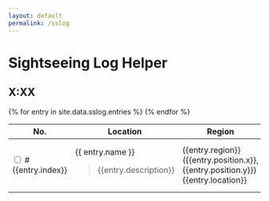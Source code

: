 ```yaml
---
layout: default
permalink: /sslog
---
```


<div class="container">
    <h1 class="title is-3 has-text-centered">Sightseeing Log Helper</h1>
    <h2 class="subtitle is-2 has-text-centered" id="current-time">X:XX</h2>
    <table class="table">
        <thead>
            <tr>
                <th>No.</th>
                <th>Location</th>
                <th>Region</th>
                <th>Conditions</th>
                <th>Emote</th>
            </tr>
        </thead>
        <tbody>
            {% for entry in site.data.sslog.entries %}
            <tr class="sslog-row" data-index="{{entry.index}}">
                <td>
                    <input type="checkbox"/>
                    <span>#{{entry.index}}</span>
                </td>
                <td>
                    <div class="name">
                          {{ entry.name }}
                    </div>
                    <blockquote>
                        {{entry.description}}
                    </blockquote>
                </td>
                <td>
                    <div class="region">
                      {{entry.region}} ({{entry.position.x}}, {{entry.position.y}})
                    </div>
                    <div class="location">
                        {{entry.location}} 
                    </div>
                </td>
                <td>
                    <div class="times">{{entry.time[0]}} to {{entry.time[1]}}</div>
                    <div class="weather">
                    {% for weather in entry.weather %}
                        <img 
                            class="weather-icon" 
                            src="weather-icons/{{weather}}.png" 
                            title="{{site.data.sslog.weatherNames[weather]}}"
                            />
                    {% endfor %}
                    </div>
                </td>
                <td>{{entry.emote}}</td>
            </tr>
            {% endfor %}
        </tbody>
    </table>
</div>


<script type="text/javascript" src="functions.js"></script>
<script type="text/javascript">
    document.addEventListener("DOMContentLoaded", async () => {
        console.log("loaded")
        setCurrentTime();

        window.sslog = undefined;
        fetch("sslog.json").then(async response => {
            window.sslog = await response.json()
            console.log("we have sslog", sslog.entries)

            handleTick();
            startTicker();
        })


        const rows = document.getElementsByClassName("sslog-row");
        console.log("rows", rows)
    })

    function startTicker() {
        window.TICK_TIMER = setInterval(handleTick, 3000)
    }

    function stopTicker() {
        clearTimeout(window.TICK_TIMER)
    }

    function handleTick() {
        setCurrentTime();
    }
    function setCurrentTime() {
        const timestr = formatTime(getEorzeaTime(new Date()))
        const el = document.getElementById("current-time")
        el.innerHTML = timestr
    }
</script>